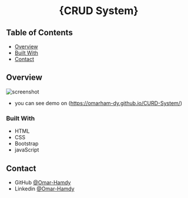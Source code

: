 <h1 align="center">{CRUD System}</h1>


<!-- TABLE OF CONTENTS -->

## Table of Contents

- [Overview](#overview)
- [Built With](#built-with)
- [Contact](#contact)

<!-- OVERVIEW -->

## Overview

![screenshot](https://raw.githubusercontent.com/OmarHam-dy/CURD-System/main/CURDsystem.png)


- you can see demo on (https://omarham-dy.github.io/CURD-System/)

### Built With

<!-- This section should list any major frameworks that you built your project using. Here are a few examples.-->

- HTML
- CSS
- Bootstrap
- javaScript



## Contact

- GitHub [@Omar-Hamdy](https://github.com/OmarHam-dy)
- Linkedin [@Omar-Hamdy](https://www.linkedin.com/in/omar-hamdy-159602250?utm_source=share&utm_campaign=share_via&utm_content=profile&utm_medium=android_app)
